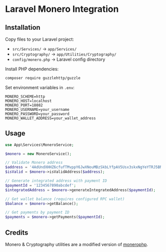 # Laravel Monero Integration

## Installation

Copy files to your Laravel project:

- `src/Services/` → `app/Services/`
- `src/Cryptography/` → `app/Utilities/Cryptography/`
- `config/monero.php` → Laravel config directory

Install PHP dependencies:

```bash
composer require guzzlehttp/guzzle
```

Set environment variables in `.env`:

```env
MONERO_SCHEME=http
MONERO_HOST=localhost
MONERO_PORT=18082
MONERO_USERNAME=your_username
MONERO_PASSWORD=your_password
MONERO_WALLET_ADDRESS=your_wallet_address
```

## Usage

```php
use App\Services\MoneroService;

$monero = new MoneroService();

// Validate Monero address
$address = '4AdUndXHHZ6cfufTMvppY6JwXNouMBzSkbLYfpAV5Usx3skxNgYeYTRJ5BNjPiQCm5oC9t3ScZ6XwxmcfMwjvDjgBLnWBBVH';
$isValid = $monero->isValidAddress($address);

// Generate integrated address with payment ID
$paymentId = '1234567890abcdef';
$integratedAddress = $monero->generateIntegratedAddress($paymentId);

// Get wallet balance (requires configured RPC wallet)
$balance = $monero->getBalance();

// Get payments by payment ID
$payments = $monero->getPayments($paymentId);
```

## Credits

Monero & Cryptography utilities are a modified version of [monerophp](https://github.com/monero-integrations/monerophp).